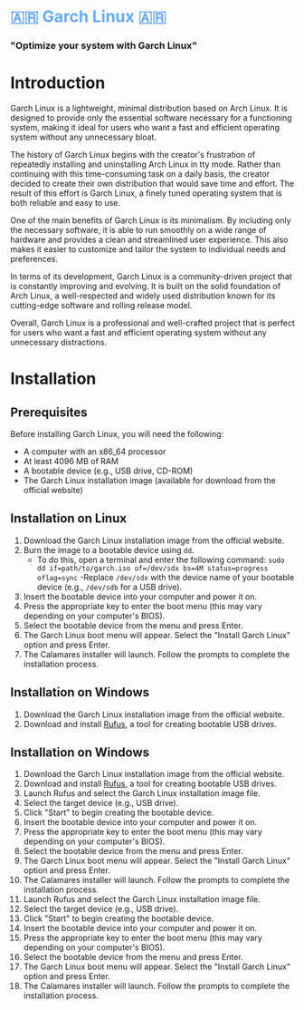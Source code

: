 # <span style="color:#66aaff;">:argentina: Garch Linux :argentina:</span>
### "Optimize your system with Garch Linux"
# Introduction
Garch Linux is a lightweight, minimal distribution based on Arch Linux. It is designed to provide only the essential software necessary for a functioning system, making it ideal for users who want a fast and efficient operating system without any unnecessary bloat.

The history of Garch Linux begins with the creator's frustration of repeatedly installing and uninstalling Arch Linux in tty mode. Rather than continuing with this time-consuming task on a daily basis, the creator decided to create their own distribution that would save time and effort. The result of this effort is Garch Linux, a finely tuned operating system that is both reliable and easy to use.

One of the main benefits of Garch Linux is its minimalism. By including only the necessary software, it is able to run smoothly on a wide range of hardware and provides a clean and streamlined user experience. This also makes it easier to customize and tailor the system to individual needs and preferences.

In terms of its development, Garch Linux is a community-driven project that is constantly improving and evolving. It is built on the solid foundation of Arch Linux, a well-respected and widely used distribution known for its cutting-edge software and rolling release model.

Overall, Garch Linux is a professional and well-crafted project that is perfect for users who want a fast and efficient operating system without any unnecessary distractions.

# Installation
## Prerequisites

Before installing Garch Linux, you will need the following:

- A computer with an x86_64 processor
- At least 4096 MB of RAM
- A bootable device (e.g., USB drive, CD-ROM)
- The Garch Linux installation image (available for download from the official website)

## Installation on Linux

1. Download the Garch Linux installation image from the official website.
2. Burn the image to a bootable device using `dd`.
   - To do this, open a terminal and enter the following command:
`sudo dd if=path/to/garch.iso of=/dev/sdx bs=4M status=progress oflag=sync`
   -Replace `/dev/sdx` with the device name of your bootable device (e.g., `/dev/sdb` for a USB drive).
3. Insert the bootable device into your computer and power it on.
4. Press the appropriate key to enter the boot menu (this may vary depending on your computer's BIOS).
5. Select the bootable device from the menu and press Enter.
6. The Garch Linux boot menu will appear. Select the "Install Garch Linux" option and press Enter.
7. The Calamares installer will launch. Follow the prompts to complete the installation process.

## Installation on Windows

1. Download the Garch Linux installation image from the official website.
2. Download and install [Rufus](https://rufus.ie/), a tool for creating bootable USB drives.
## Installation on Windows

1. Download the Garch Linux installation image from the official website.
2. Download and install [Rufus](https://rufus.ie/), a tool for creating bootable USB drives.
3. Launch Rufus and select the Garch Linux installation image file.
4. Select the target device (e.g., USB drive).
5. Click "Start" to begin creating the bootable device.
6. Insert the bootable device into your computer and power it on.
7. Press the appropriate key to enter the boot menu (this may vary depending on your computer's BIOS).
8. Select the bootable device from the menu and press Enter.
9. The Garch Linux boot menu will appear. Select the "Install Garch Linux" option and press Enter.
10. The Calamares installer will launch. Follow the prompts to complete the installation process.
3. Launch Rufus and select the Garch Linux installation image file.
4. Select the target device (e.g., USB drive).
5. Click "Start" to begin creating the bootable device.
6. Insert the bootable device into your computer and power it on.
7. Press the appropriate key to enter the boot menu (this may vary depending on your computer's BIOS).
8. Select the bootable device from the menu and press Enter.
9. The Garch Linux boot menu will appear. Select the "Install Garch Linux" option and press Enter.
10. The Calamares installer will launch. Follow the prompts to complete the installation process.
